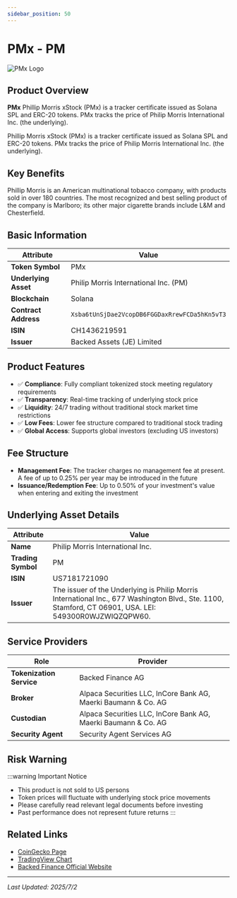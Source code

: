 ```yaml
---
sidebar_position: 50
---
```


# PMx - PM

![PMx Logo](/img/tokens/pmx.svg)

## Product Overview

**PMx** Phillip Morris xStock (PMx) is a tracker certificate issued as Solana SPL and ERC-20 tokens. PMx tracks the price of Philip Morris International Inc. (the underlying).

Phillip Morris xStock (PMx) is a tracker certificate issued as Solana SPL and ERC-20 tokens. PMx tracks the price of Philip Morris International Inc. (the underlying).

## Key Benefits

Phillip Morris is an American multinational tobacco company, with products sold in over 180 countries. The most recognized and best selling product of the company is Marlboro; its other major cigarette brands include L&M and Chesterfield.

## Basic Information

| Attribute | Value |
|------|----|
| **Token Symbol** | PMx |
| **Underlying Asset** | Philip Morris International Inc. (PM) |
| **Blockchain** | Solana |
| **Contract Address** | `Xsba6tUnSjDae2VcopDB6FGGDaxRrewFCDa5hKn5vT3` |
| **ISIN** | CH1436219591 |
| **Issuer** | Backed Assets (JE) Limited |

## Product Features

- ✅ **Compliance**: Fully compliant tokenized stock meeting regulatory requirements
- ✅ **Transparency**: Real-time tracking of underlying stock price
- ✅ **Liquidity**: 24/7 trading without traditional stock market time restrictions
- ✅ **Low Fees**: Lower fee structure compared to traditional stock trading
- ✅ **Global Access**: Supports global investors (excluding US investors)

## Fee Structure

- **Management Fee**: The tracker charges no management fee at present. A fee of up to 0.25% per year may be introduced in the future
- **Issuance/Redemption Fee**: Up to 0.50% of your investment's value when entering and exiting the investment

## Underlying Asset Details

| Attribute | Value |
|------|----|
| **Name** | Philip Morris International Inc. |
| **Trading Symbol** | PM |
| **ISIN** | US7181721090 |
| **Issuer** | The issuer of the Underlying is Philip Morris International Inc., 677 Washington Blvd., Ste. 1100, Stamford, CT 06901, USA. LEI: 549300R0WJZWIQZQPW60. |

## Service Providers

| Role | Provider |
|------|----|
| **Tokenization Service** | Backed Finance AG |
| **Broker** | Alpaca Securities LLC, InCore Bank AG, Maerki Baumann & Co. AG |
| **Custodian** | Alpaca Securities LLC, InCore Bank AG, Maerki Baumann & Co. AG |
| **Security Agent** | Security Agent Services AG |

## Risk Warning

:::warning Important Notice
- This product is not sold to US persons
- Token prices will fluctuate with underlying stock price movements
- Please carefully read relevant legal documents before investing
- Past performance does not represent future returns
:::

## Related Links

- [CoinGecko Page](https://www.coingecko.com/)
- [TradingView Chart](https://www.tradingview.com/)
- [Backed Finance Official Website](https://backed.fi/)

---

*Last Updated: 2025/7/2*
